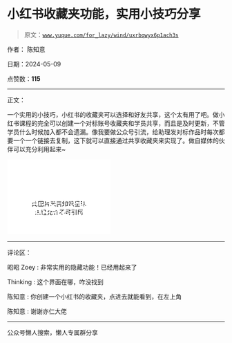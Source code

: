 # 小红书收藏夹功能，实用小技巧分享

> 原文：[`www.yuque.com/for_lazy/wind/uxrbqwyx6p1ach3s`](https://www.yuque.com/for_lazy/wind/uxrbqwyx6p1ach3s)

作者： 陈知意

日期：2024-05-09

点赞数：**115**

* * *

正文：

一个实用的小技巧，小红书的收藏夹可以选择和好友共享，这个太有用了吧。
​​做小红书课程的完全可以创建一个对标账号收藏夹和学员共享，而且是及时更新，不管学员什么时候加入都不会遗漏。 ​
​像我要做公众号引流，给助理发对标作品时每次都要一个一个链接去复制，这下就可以直接通过共享收藏夹来实现了。 ​ 做自媒体的伙伴​可以充分利用起来~

![](img/c0df89bc385b722fa83ee4741320cc7e.png)

* * *

评论区：

昭昭 Zoey : 非常实用的隐藏功能！已经用起来了

Thinking : 这个界面在哪，咋没找到

陈知意 : 你创建一个小红书的收藏夹，点进去就能看到，在左上角

陈知意 : 谢谢亦仁大佬

* * *

公众号懒人搜索，懒人专属群分享